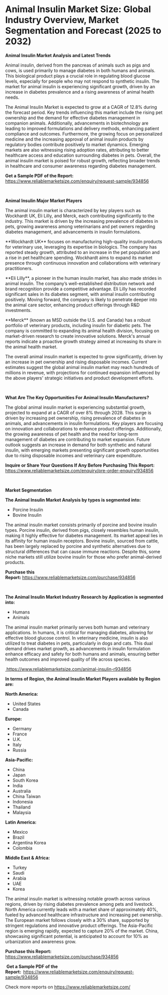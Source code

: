 <p><h1>Animal Insulin Market Size: Global Industry Overview, Market Segmentation and Forecast (2025 to 2032)</h1></p><p><strong>Animal Insulin Market Analysis and Latest Trends</strong></p>
<p><p>Animal insulin, derived from the pancreas of animals such as pigs and cows, is used primarily to manage diabetes in both humans and animals. This biological product plays a crucial role in regulating blood glucose levels, especially for people who may not respond to synthetic insulin. The market for animal insulin is experiencing significant growth, driven by an increase in diabetes prevalence and a rising awareness of animal health needs.</p><p>The Animal Insulin Market is expected to grow at a CAGR of 12.8% during the forecast period. Key trends influencing this market include the rising pet ownership and the demand for effective diabetes management in companion animals. Additionally, advancements in biotechnology are leading to improved formulations and delivery methods, enhancing patient compliance and outcomes. Furthermore, the growing focus on personalized medicine and the increasing approval of animal insulin products by regulatory bodies contribute positively to market dynamics. Emerging markets are also witnessing rising adoption rates, attributing to better healthcare access and education surrounding diabetes in pets. Overall, the animal insulin market is poised for robust growth, reflecting broader trends in healthcare and consumer awareness regarding diabetes management.</p></p>
<p><strong>Get a Sample PDF of the Report:&nbsp;</strong> <a href="https://www.reliablemarketsize.com/enquiry/request-sample/934856?utm_campaign=2995&utm_medium=2&utm_source=Github&utm_content=ia&utm_term=07032025&utm_id=animal-insulin">https://www.reliablemarketsize.com/enquiry/request-sample/934856</a></p>
<p>&nbsp;</p>
<p><strong>Animal Insulin Major Market Players</strong></p>
<p><p>The animal insulin market is characterized by key players such as Wockhardt UK, Eli Lilly, and Merck, each contributing significantly to the industry. This market is driven by the increasing prevalence of diabetes in pets, growing awareness among veterinarians and pet owners regarding diabetes management, and advancements in insulin formulations.</p><p>**Wockhardt UK** focuses on manufacturing high-quality insulin products for veterinary use, leveraging its expertise in biologics. The company has reported steady growth, attributed to an increase in the pet population and a rise in pet healthcare spending. Wockhardt aims to expand its market presence through continuous innovation and collaborations with veterinary practitioners.</p><p>**Eli Lilly**, a pioneer in the human insulin market, has also made strides in animal insulin. The company’s well-established distribution network and brand recognition provide a competitive advantage. Eli Lilly has recorded significant sales in its diabetes segment, with animal insulin contributing positively. Moving forward, the company is likely to penetrate deeper into the animal care sector, enhancing product offerings through R&D investments.</p><p>**Merck** (known as MSD outside the U.S. and Canada) has a robust portfolio of veterinary products, including insulin for diabetic pets. The company is committed to expanding its animal health division, focusing on market-driven research to create innovative solutions. Merck's annual reports indicate a proactive growth strategy aimed at increasing its share in the animal health market.</p><p>The overall animal insulin market is expected to grow significantly, driven by an increase in pet ownership and rising disposable incomes. Current estimates suggest the global animal insulin market may reach hundreds of millions in revenue, with projections for continued expansion influenced by the above players' strategic initiatives and product development efforts.</p></p>
<p>&nbsp;</p>
<p><strong>What Are The Key Opportunities For Animal Insulin Manufacturers?</strong></p>
<p><p>The global animal insulin market is experiencing substantial growth, projected to expand at a CAGR of over 8% through 2028. This surge is driven by increasing pet ownership, rising prevalence of diabetes in animals, and advancements in insulin formulations. Key players are focusing on innovation and collaborations to enhance product offerings. Additionally, the growing awareness of pet health and the need for long-term management of diabetes are contributing to market expansion. Future outlook suggests an increase in demand for both synthetic and natural insulin, with emerging markets presenting significant growth opportunities due to rising disposable incomes and veterinary care expenditure.</p></p>
<p><strong>Inquire or Share Your Questions If Any Before Purchasing This Report:</strong> <a href="https://www.reliablemarketsize.com/enquiry/pre-order-enquiry/934856?utm_campaign=2995&utm_medium=2&utm_source=Github&utm_content=ia&utm_term=07032025&utm_id=animal-insulin">https://www.reliablemarketsize.com/enquiry/pre-order-enquiry/934856</a></p>
<p>&nbsp;</p>
<p><strong>Market Segmentation</strong></p>
<p><strong>The Animal Insulin Market Analysis by types is segmented into:</strong></p>
<p><ul><li>Porcine Insulin</li><li>Bovine Insulin</li></ul></p>
<p><p>The animal insulin market consists primarily of porcine and bovine insulin types. Porcine insulin, derived from pigs, closely resembles human insulin, making it highly effective for diabetes management. Its market appeal lies in its affinity for human insulin receptors. Bovine insulin, sourced from cattle, has been largely replaced by porcine and synthetic alternatives due to structural differences that can cause immune reactions. Despite this, some niche markets still utilize bovine insulin for those who prefer animal-derived products.</p></p>
<p><strong>Purchase this Report:&nbsp;</strong><a href="https://www.reliablemarketsize.com/purchase/934856?utm_campaign=2995&utm_medium=2&utm_source=Github&utm_content=ia&utm_term=07032025&utm_id=animal-insulin">https://www.reliablemarketsize.com/purchase/934856</a></p>
<p>&nbsp;</p>
<p><strong>The Animal Insulin Market Industry Research by Application is segmented into:</strong></p>
<p><ul><li>Humans</li><li>Animals</li></ul></p>
<p><p>The animal insulin market primarily serves both human and veterinary applications. In humans, it is critical for managing diabetes, allowing for effective blood glucose control. In veterinary medicine, insulin is also utilized to treat diabetes in pets, particularly in dogs and cats. This dual demand drives market growth, as advancements in insulin formulation enhance efficacy and safety for both humans and animals, ensuring better health outcomes and improved quality of life across species.</p></p>
<p><a href="https://www.reliablemarketsize.com/animal-insulin-r934856?utm_campaign=2995&utm_medium=2&utm_source=Github&utm_content=ia&utm_term=07032025&utm_id=animal-insulin">&nbsp;https://www.reliablemarketsize.com/animal-insulin-r934856</a></p>
<p><strong>In terms of Region, the Animal Insulin Market Players available by Region are:</strong></p>
<p>
    <p> <strong> North America: </strong>
        <ul>
            <li>United States</li>
            <li>Canada</li>
        </ul>
        </p> 
    <p> <strong> Europe: </strong>
        <ul>
            <li>Germany</li>
            <li>France</li>
            <li>U.K.</li>
            <li>Italy</li>
            <li>Russia</li>
        </ul>
        </p> 
    <p> <strong> Asia-Pacific: </strong>
        <ul>
            <li>China</li>
            <li>Japan</li>
            <li>South Korea</li>
            <li>India</li>
            <li>Australia</li>
            <li>China Taiwan</li>
            <li>Indonesia</li>
            <li>Thailand</li>
            <li>Malaysia</li>
        </ul>
        </p> 
    <p> <strong> Latin America: </strong>
        <ul>
            <li>Mexico</li>
            <li>Brazil</li>
            <li>Argentina Korea</li>
            <li>Colombia</li>
        </ul>
        </p> 
    <p> <strong> Middle East & Africa: </strong>
        <ul>
            <li>Turkey</li>
            <li>Saudi</li>
            <li>Arabia</li>
            <li>UAE</li>
            <li>Korea</li>
        </ul>
    </p>
    </p>
<p><p>The animal insulin market is witnessing notable growth across various regions, driven by rising diabetes prevalence among pets and livestock. North America currently leads with a market share of approximately 40%, fueled by advanced healthcare infrastructure and increasing pet ownership. The European market follows closely with a 30% share, supported by stringent regulations and innovative product offerings. The Asia-Pacific region is emerging rapidly, expected to capture 20% of the market. China, showcasing significant potential, is anticipated to account for 10% as urbanization and awareness grow.</p></p>
<p><strong>Purchase this Report: </strong><a href="https://www.reliablemarketsize.com/purchase/934856?utm_campaign=2995&utm_medium=2&utm_source=Github&utm_content=ia&utm_term=07032025&utm_id=animal-insulin">https://www.reliablemarketsize.com/purchase/934856</a></p>
<p>&nbsp;<strong>Get a Sample PDF of the Report:&nbsp;&nbsp;</strong><a href="https://www.reliablemarketsize.com/enquiry/request-sample/934856?utm_campaign=2995&utm_medium=2&utm_source=Github&utm_content=ia&utm_term=07032025&utm_id=animal-insulin">https://www.reliablemarketsize.com/enquiry/request-sample/934856</a></p>
<p><strong></strong></p>
<p>Check more reports on <a href="https://www.reliablemarketsize.com/?utm_campaign=2995&utm_medium=2&utm_source=Github&utm_content=ia&utm_term=07032025&utm_id=animal-insulin">https://www.reliablemarketsize.com/</a></p>
